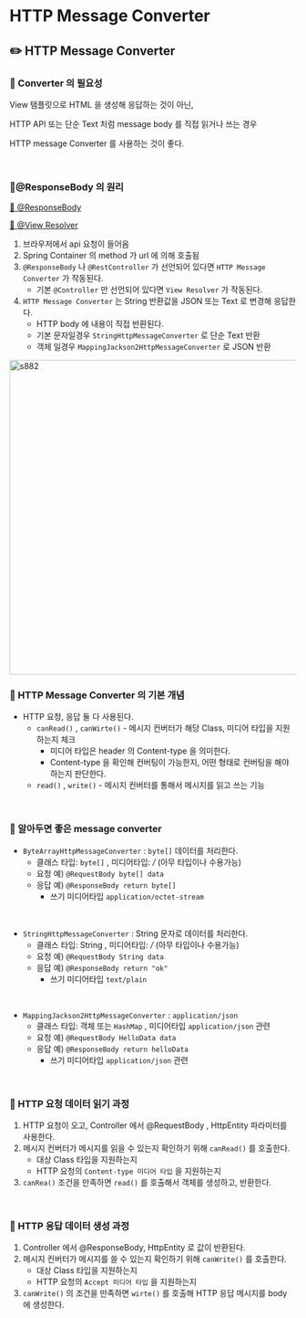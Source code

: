 # HTTP Message Converter

## ✏️ HTTP Message Converter

### 📍 Converter 의 필요성

View 탬플릿으로 HTML 을 생성해 응답하는 것이 아닌,

HTTP API 또는 단순 Text 처럼 message body 를 직접 읽거나 쓰는 경우 

HTTP message Converter 를 사용하는 것이 좋다.

<br>

### 📍@ResponseBody 의 원리

[🔗 @ResponseBody](https://github.com/choideakook/TIL/blob/main/Spring/8%20Spring%20MVC%20핵심기술/8%20Spring%20MVC%20기본%20기능/230226%202%20HTTP%20요청%20-%20단순%20text.md)

[🔗 @View Resolver](https://github.com/choideakook/TIL/blob/main/Spring/8%20Spring%20MVC%20핵심기술/5%20MVC%20프레임워크%20만들기/230215%202%20V3%20-%20Model%20추가.md)

1. 브라우저에서 api 요청이 들어옴
2. Spring Container 의 method 가 url 에 의해 호출됨
3. `@ResponseBody` 나 `@RestController` 가 선언되어 있다면 `HTTP Message Converter` 가 작동된다.
    - 기본 `@Controller` 만 선언되어 있다면 `View Resolver` 가 작동된다.
4. `HTTP Message Converter` 는 String 반환값을 JSON 또는 Text 로 변경해 응답한다.
    - HTTP body 에 내용이 직접 반환된다.
    - 기본 문자일경우 `StringHttpMessageConverter` 로 단순 Text 반환
    - 객체 일경우 `MappingJackson2HttpMessageConverter` 로 JSON 반환

<img width="551" alt="s882" src="https://user-images.githubusercontent.com/115536240/221516914-1f8f600b-5c16-4448-8da4-5fe4a1ea16eb.png">

<br>

### 📍 HTTP Message Converter 의 기본 개념

- HTTP 요청, 응답 둘 다 사용된다.
    - `canRead()` , `canWirte()` - 메시지 컨버터가 해당 Class, 미디어 타입을 지원하는지 체크
        - 미디어 타입은 header 의 Content-type 을 의미한다.
        - Content-type 을 확인해 컨버팅이 가능한지, 어떤 형태로 컨버팅을 해야 하는지 판단한다.
    - `read()` , `write()` - 메시지 컨버터를 통해서 메시지를 읽고 쓰는 기능

<br>

### 📍 알아두면 좋은 message converter

- `ByteArrayHttpMessageConverter` : `byte[]` 데이터를 처리한다.
    - 클래스 타입: `byte[]` , 미디어타입: */* (아무 타입이나 수용가능)
    - 요청 예) `@RequestBody byte[] data`
    - 응답 예) `@ResponseBody return byte[]`
        - 쓰기 미디어타입 `application/octet-stream`

<br>

- `StringHttpMessageConverter` : String 문자로 데이터를 처리한다.
    - 클래스 타입: String , 미디어타입: */* (아무 타입이나 수용가능)
    - 요청 예) `@RequestBody String data`
    - 응답 예) `@ResponseBody return "ok"`
        - 쓰기 미디어타입 `text/plain`

<br>

- `MappingJackson2HttpMessageConverter` : `application/json`
    - 클래스 타입: 객체 또는 `HashMap` , 미디어타입 `application/json` 관련
    - 요청 예) `@RequestBody HelloData data`
    - 응답 예) `@ResponseBody return helloData`
        - 쓰기 미디어타입 `application/json` 관련

<br>

### 📍 HTTP 요청 데이터 읽기 과정

1. HTTP 요청이 오고, Controller 에서 @RequestBody , HttpEntity 파라미터를 사용한다.
2. 메시지 컨버터가 메시지를 읽을 수 있는지 확인하기 위해 `canRead()` 를 호출한다.
    - 대상 Class 타입을 지원하는지
    - HTTP 요청의 `Content-type 미디어 타입` 을 지원하는지
3. `canRea()` 조건을 만족하면 `read()` 를 호출해서 객체를 생성하고, 반환한다.

<br>

### 📍 HTTP 응답 데이터 생성 과정

1. Controller 에서 @ResponseBody, HttpEntity 로 값이 반환된다.
2. 메시지 컨버터가 메시지를 쓸 수 있는지 확인하기 위해 `canWrite()` 를 호출한다.
    - 대상 Class 타입을 지원하는지
    - HTTP 요청의 `Accept 미디어 타입` 을 지원하는지
3. `canWrite()` 의 조건을 만족하면 `wirte()` 를 호출해 HTTP 응답 메시지를 body 에 생성한다.
